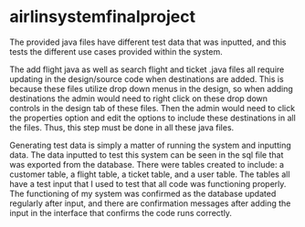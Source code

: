 # airlinsystemfinalproject
The provided java files have different test data that was inputted, and this tests the different use cases provided within the system. 

The add flight java as well as search flight and ticket .java files all require updating in the design/source code when destinations are added. This is because these files utilize drop down menus in the design, so when adding destinations the admin would need to right click on these drop down controls in the design tab of these files. Then the admin would need to click the properties option and edit the options to include these destinations in all the files. Thus, this step must be done in all these java files. 

Generating test data is simply a matter of running the system and inputting data. The data inputted to test this system can be seen in the sql file that was exported from the database. There were tables created to include: a customer table, a flight table, a ticket table, and a user table. The tables all have a test input that I used to test that all code was functioning properly. The functioning of my system was confirmed as the database updated regularly after input, and there are confirmation messages after adding the input in the interface that confirms the code runs correctly.

